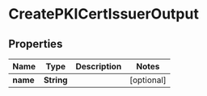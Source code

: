 

# CreatePKICertIssuerOutput


## Properties

Name | Type | Description | Notes
------------ | ------------- | ------------- | -------------
**name** | **String** |  |  [optional]



